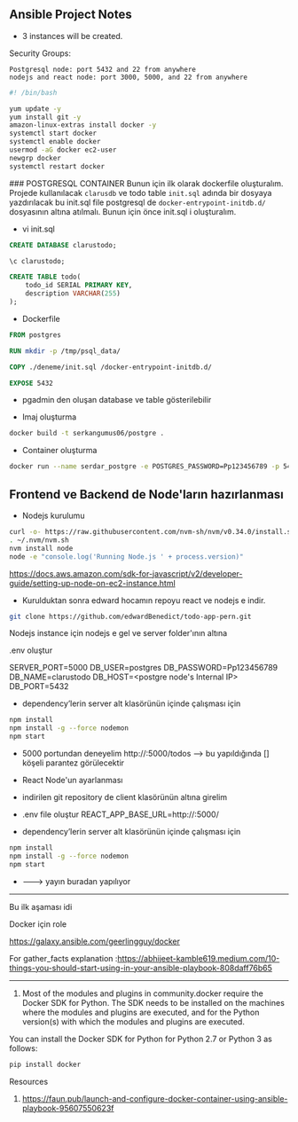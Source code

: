 
## Ansible Project Notes

- 3 instances will be created. 

Security Groups:
```
Postgresql node: port 5432 and 22 from anywhere
nodejs and react node: port 3000, 5000, and 22 from anywhere
```

```bash
#! /bin/bash

yum update -y
yum install git -y
amazon-linux-extras install docker -y
systemctl start docker
systemctl enable docker
usermod -aG docker ec2-user
newgrp docker
systemctl restart docker
```

### POSTGRESQL CONTAINER
Bunun için ilk olarak dockerfile oluşturalım. Projede kullanılacak `clarusdb`
ve todo table `init.sql` adında bir dosyaya yazdırılacak bu init.sql file postgresql de
 `docker-entrypoint-initdb.d/` dosyasının altına atılmalı. Bunun için önce init.sql i oluşturalım.

- vi init.sql
```sql
CREATE DATABASE clarustodo;

\c clarustodo;

CREATE TABLE todo(
    todo_id SERIAL PRIMARY KEY,
    description VARCHAR(255)
);
```

- Dockerfile
```dockerfile
FROM postgres

RUN mkdir -p /tmp/psql_data/

COPY ./deneme/init.sql /docker-entrypoint-initdb.d/

EXPOSE 5432
```

- pgadmin den oluşan database ve table gösterilebilir

- Imaj oluşturma
```bash
docker build -t serkangumus06/postgre .
```

- Container oluşturma
```bash
docker run --name serdar_postgre -e POSTGRES_PASSWORD=Pp123456789 -p 5432:5432 -d serkangumus06/postgre:latest
```


## Frontend ve Backend de Node'ların hazırlanması

- Nodejs kurulumu

```bash
curl -o- https://raw.githubusercontent.com/nvm-sh/nvm/v0.34.0/install.sh | bash
. ~/.nvm/nvm.sh
nvm install node
node -e "console.log('Running Node.js ' + process.version)"
```
https://docs.aws.amazon.com/sdk-for-javascript/v2/developer-guide/setting-up-node-on-ec2-instance.html

- Kurulduktan sonra edward hocamın repoyu react ve nodejs e indir. 
```bash
git clone https://github.com/edwardBenedict/todo-app-pern.git
```

Nodejs instance için
nodejs e gel ve server folder'ının altına

.env oluştur

SERVER_PORT=5000
DB_USER=postgres
DB_PASSWORD=Pp123456789
DB_NAME=clarustodo
DB_HOST=<postgre node's Internal IP>
DB_PORT=5432

- dependency’lerin server alt klasörünün içinde çalışması için

```bash
npm install
npm install -g --force nodemon
npm start
```
- 5000 portundan deneyelim
http://<nodejs Public DNS>:5000/todos --> bu yapıldığında 
[] köşeli parantez görülecektir

- React Node'un ayarlanması

- indirilen git repository de client klasörünün altına girelim

- .env file oluştur
REACT_APP_BASE_URL=http://<Nodejs instance Public Ip ya da DNS>:5000/

- dependency’lerin server alt klasörünün içinde çalışması için
```bash
npm install
npm install -g --force nodemon
npm start
```

- <React Public IP:3000> ---> yayın buradan yapılıyor

------------------------------------

Bu ilk aşaması idi

Docker için role

https://galaxy.ansible.com/geerlingguy/docker

For gather_facts explanation :https://abhijeet-kamble619.medium.com/10-things-you-should-start-using-in-your-ansible-playbook-808daff76b65

--------------------------

1. Most of the modules and plugins in community.docker require the Docker SDK for Python. The SDK needs to be installed on the machines where the modules and plugins are executed, and for the Python version(s) with which the modules and plugins are executed.

You can install the Docker SDK for Python for Python 2.7 or Python 3 as follows:

```bash
pip install docker
```


Resources

1. https://faun.pub/launch-and-configure-docker-container-using-ansible-playbook-95607550623f
